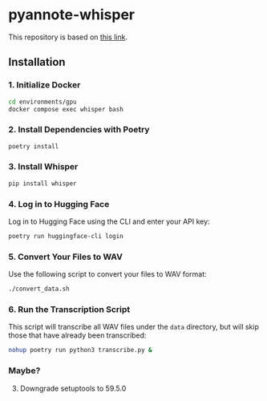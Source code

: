 # pyannote-whisper

This repository is based on [this link](https://github.com/Jose-Sabater/whisper-pyannote).

## Installation

### 1. Initialize Docker

```bash
cd environments/gpu
docker compose exec whisper bash
```

### 2. Install Dependencies with Poetry

```bash
poetry install
```

### 3. Install Whisper

```bash
pip install whisper
```

### 4. Log in to Hugging Face

Log in to Hugging Face using the CLI and enter your API key:

```bash
poetry run huggingface-cli login
```

### 5. Convert Your Files to WAV

Use the following script to convert your files to WAV format:

```bash
./convert_data.sh
```

### 6. Run the Transcription Script

This script will transcribe all WAV files under the `data` directory, but will skip those that have already been transcribed:

```bash
nohup poetry run python3 transcribe.py &
```

### Maybe?
3. Downgrade setuptools to 59.5.0
